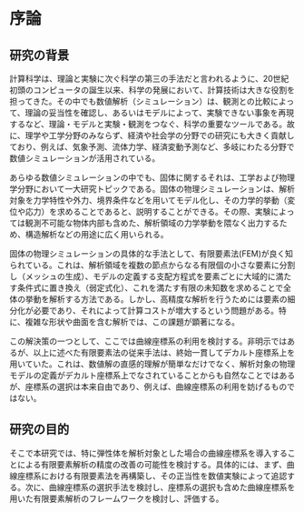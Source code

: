<!--This is a mark down file-->

# 序論

## 研究の背景
<!-- シミュレーションに関する一般的記述 -->
計算科学は、理論と実験に次ぐ科学の第三の手法だと言われるように、20世紀初頭のコンピュータの誕生以来、科学の発展において、計算技術は大きな役割を担ってきた。その中でも数値解析（シミュレーション）は、観測との比較によって、理論の妥当性を確認し、あるいはモデルによって、実験できない事象を再現するなど、理論・モデルと実験・観測をつなぐ、科学の重要なツールである。故に、理学や工学分野のみならず、経済や社会学の分野での研究にも大きく貢献しており、例えば、気象予測、流体力学、経済変動予測など、多岐にわたる分野で数値シミュレーションが活用されている。

<!-- 物理シミュレーションに関する一般的記述 -->
<!-- ここで弾性体あるいは固体に限定すべきか -->
<!-- そもそも物理シミュレーションとはなにかを説明するべきか -->
あらゆる数値シミュレーションの中でも、固体に関するそれは、工学および物理学分野において一大研究トピックである。固体の物理シミュレーションは、解析対象を力学特性や外力、境界条件などを用いてモデル化し、その力学的挙動（変位や応力）を求めることであると、説明することができる。その際、実験によっては観測不可能な物体内部も含めた、解析領域の力学挙動を隈なく出力するため、構造解析などの用途に広く用いられる。

<!-- 理想的には有限要素法に関する一般的記述まで絞りたい -->
固体の物理シミュレーションの具体的な手法として、有限要素法(FEM)が良く知られている。これは、解析領域を複数の節点からなる有限個の小さな要素に分割し（メッシュの生成）、モデルの定義する支配方程式を要素ごとに大域的に満たす条件式に置き換え（弱定式化）、これを満たす有限の未知数を求めることで全体の挙動を解析する方法である。しかし、高精度な解析を行うためには要素の細分化が必要であり、それによって計算コストが増大するという問題がある。特に、複雑な形状や曲面を含む解析では、この課題が顕著になる。

<!-- 曲線座標系の導入 -->
この解決策の一つとして、ここでは曲線座標系の利用を検討する。非明示ではあるが、以上に述べた有限要素法の従来手法は、終始一貫してデカルト座標系上を用いていた。これは、数値解の直感的理解が簡単なだけでなく、解析対象の物理モデルの定義がデカルト座標系上でなされていることからも自然なことではあるが、座標系の選択は本来自由であり、例えば、曲線座標系の利用を妨げるものではない。

## 研究の目的
<!-- 本研究の目的 -->
そこで本研究では、特に弾性体を解析対象とした場合の曲線座標系を導入することによる有限要素解析の精度の改善の可能性を検討する。具体的には、まず、曲線座標系における有限要素法を再構築し、その正当性を数値実験によって追認する。次に、曲線座標系の選択手法を検討し、座標系の選択も含めた曲線座標系を用いた有限要素解析のフレームワークを検討し、評価する。

<!-- 実際のコマンドは以下(コメントアウト) -->
<!-- 以下の私の修士論文の序論の草案を３つ書いてください。ただし、それぞれの段落を200文字以上500文字以下で書くこと。

# 1段落目の内容
コンピュータの誕生
数値シミュレーションの誕生
その理学・工学分野における貢献

# 2段落目の内容
連続体に関する物理シミュレーションの必要性
有限要素法やその他の手法の役割とその問題点

# 3段落目の内容
デカルト座標における有限要素解析の課題（要素を細かくすることでしか精度の改善が期待できない）
曲線座標系の導入の可能性

# 4段落目の内容
本研究の目的「曲線座標を用いた有限要素解析手法の定式化とその検証」 -->

<!-- ## Chat GPTによる草案の比較表
|  段落  | 草案 1  | 草案 2  | 草案 3  |
|---|---|---|---|
| 1段落目  | コンピュータは20世紀初頭に誕生し、それ以来、計算技術の飛躍的な進歩を遂げてきました。特に、数値シミュレーションの分野では、複雑な物理現象を計算機上で再現することが可能となり、理学や工学分野での研究に大きく貢献しています。例えば、気象予測、構造解析、流体力学など、多岐にわたる分野で数値シミュレーションが活用されています。これにより、実験では再現が難しい条件下での挙動を解析することが可能となり、新たな知見の発見や技術の革新が進んでいます。  | コンピュータの発展は、数値シミュレーションの誕生とともに始まりました。初期のコンピュータは数値計算の自動化を目的としており、物理学や工学の複雑な問題を解決するために用いられました。数値シミュレーションは、実験では困難な条件下でのシステムの挙動を予測するために不可欠であり、その正確性と効率性は年々向上しています。これにより、気象予測、構造解析、流体力学などの多くの分野で、科学技術の発展に大きく寄与しています。  | 20世紀の初めに誕生したコンピュータは、数値シミュレーションの発展に大きな影響を与えました。数値シミュレーションは、複雑な物理現象をコンピュータ上で再現する技術であり、科学技術の進歩に不可欠なツールとなっています。例えば、地震解析や構造物の耐久性評価、気象予測など、多くの分野で活用され、その精度と効率は年々向上しています。これにより、理学・工学の多くの領域で、実験では得られない貴重なデータと洞察が得られています。  |
| 2段落目  | 連続体に関する物理シミュレーションは、材料の変形や流体の流れなど、多くの実世界の問題を解明するために不可欠です。このようなシミュレーションには、有限要素法（FEM）を始めとする数値解析手法が広く用いられています。有限要素法は、連続体を離散化することで、複雑な偏微分方程式を数値的に解く手法です。しかし、従来の手法には数多くの課題があり、特に高精度な解析を行うためには要素の分割数を増やさなければならず、計算コストが高くなる問題があります。  | 連続体シミュレーションは、物理現象をモデル化するために必要不可欠です。有限要素法（FEM）は、連続体を小さな要素に分割し、それぞれの要素について方程式を解くことで全体の挙動を予測する手法です。FEMはその汎用性と強力な解析能力から広く使用されていますが、高精度な解析を行うためには要素の数を増やす必要があり、計算リソースの増大が課題となります。また、複雑な形状の解析においては、従来の手法では対応が難しい場合があります。  | 連続体シミュレーションは、物理学や工学において重要な役割を果たしています。有限要素法（FEM）は、その中で最も広く用いられる手法の一つです。FEMは、連続体を小さな要素に分割し、それぞれの要素についての方程式を解くことで全体の挙動を解析します。しかし、高精度な解析を行うためには要素の細分化が必要であり、それによって計算コストが増大するという問題があります。特に、複雑な形状や曲面を含む解析では、この課題が顕著になります。  |
| 3段落目  | デカルト座標系を用いた有限要素解析では、要素を細かく分割することで精度の向上を図ることが一般的です。しかし、この方法では計算コストが急増するという問題があります。特に、複雑な形状や曲面を含む問題では、直交座標系では適切な解析が難しくなります。そこで、曲線座標系を導入することが一つの解決策として考えられます。曲線座標系を用いることで、形状に合わせた要素分割が可能となり、より効率的で高精度な解析が期待されます。  | デカルト座標系に基づく有限要素解析では、解析精度を向上させるために要素の細分化が必要です。しかし、このアプローチは計算負荷の増大を招き、特に複雑な形状の問題では適用が困難です。曲線座標系の導入は、この問題を解決する一つの方法です。曲線座標系を用いることで、形状に適した要素分割が可能となり、計算効率と解析精度の両方を向上させることができます。これにより、従来の手法では対応が難しい問題にも効果的に対処することが期待されます。  | デカルト座標系に基づく有限要素解析は、要素を細かく分割することで精度を向上させる方法を取りますが、この方法は計算資源の消費が大きく、効率的とは言えません。複雑な形状や曲面を含む問題においては、直交座標系の適用には限界があります。曲線座標系の導入は、この問題を解決するための有効な手段です。曲線座標系を用いることで、形状に応じた要素分割が可能となり、計算効率を高めながら高精度な解析が実現できます。これにより、複雑な構造物の挙動をより正確に予測することができるようになります。  |
| 4段落目  | 本研究の目的は、曲線座標系を用いた有限要素解析手法の定式化とその有効性を検証することです。本手法は、従来のデカルト座標系に基づく解析手法に比べて、計算コストを抑えつつ高精度な解析を実現することを目指しています。本研究を通じて、曲線座標系の有用性を明らかにし、物理シミュレーションの精度向上に貢献することを目指します。最終的には、様々な分野での応用可能性を探るため、具体的な事例を通じて本手法の有効性を示します。  | 本研究の目的は、曲線座標系を用いた有限要素解析手法を定式化し、その有効性を実証することです。この新しい手法は、従来のデカルト座標系に基づく手法と比較して、計算コストを削減しつつ高精度な解析を可能にします。本研究を通じて、曲線座標系の利点を明らかにし、物理シミュレーションの新たな可能性を示すことを目指します。具体的な適用例を通じて、本手法の実用性を検証し、様々な分野での応用可能性を探求します。  | 本研究の目的は、曲線座標系を用いた有限要素解析手法の定式化と、その有効性の検証です。この手法は、従来のデカルト座標系に基づく解析手法と比べて、計算コストを削減しつつ高精度な解析を可能にします。本研究を通じて、曲線座標系の有用性を示し、物理シミュレーションの新たな可能性を開拓することを目指します。具体的な適用例を用いて、本手法の有効性を実証し、様々な分野での応用の可能性を探ります。  | -->



